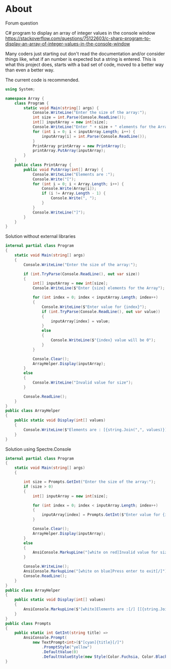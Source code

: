 ﻿# About

Forum question

C# program to display an array of integer values in the console window
https://stackoverflow.com/questions/75122603/c-sharp-program-to-display-an-array-of-integer-values-in-the-console-window

Many coders just starting out don't read the documentation and/or consider things like, what if an number is expected but a string is entered. This is what this project does, starts with a bad set of code, moved to a better way than even a better way.

The current code is recommended.

```csharp
using System;

namespace Array {
    class Program {
        static void Main(string[] args) {
            Console.WriteLine("Enter the size of the array:");
            int size = int.Parse(Console.ReadLine());
            int[] inputArray = new int[size];
            Console.WriteLine("Enter " + size + " elements for the Array");
            for (int i = 0; i < inputArray.Length; i++) {
                inputArray[i] = int.Parse(Console.ReadLine());
            }
            PrintArray printArray = new PrintArray();
            printArray.PutArray(inputArray);
        }
    }
    public class PrintArray {
        public void PutArray(int[] Array) {
            Console.WriteLine("Elements are :");
            Console.Write("[");
            for (int i = 0; i < Array.Length; i++) {
                Console.Write(Array[i]);
                if (i != Array.Length - 1) {
                    Console.Write(", ");
                }
            }
            Console.WriteLine("]");
        }
    }
}
```

Solution without external libraries

```csharp
internal partial class Program
{
    static void Main(string[] args)
    {
        Console.WriteLine("Enter the size of the array:");

        if (int.TryParse(Console.ReadLine(), out var size))
        {
            int[] inputArray = new int[size];
            Console.WriteLine($"Enter {size} elements for the Array");

            for (int index = 0; index < inputArray.Length; index++)
            {
                Console.WriteLine($"Enter value for {index}");
                if (int.TryParse(Console.ReadLine(), out var value))
                {
                    inputArray[index] = value;
                }
                else
                {
                    Console.WriteLine($"{index} value will be 0");
                }
            }

            Console.Clear();
            ArrayHelper.Display(inputArray);
        }
        else
        {
            Console.WriteLine("Invalid value for size");
        }

        Console.ReadLine();
    }
}
public class ArrayHelper
{
    public static void Display(int[] values)
    {
        Console.WriteLine($"Elements are : [{string.Join(",", values)}]");
    }
}
```

Solution using Spectre.Console

```csharp
internal partial class Program
{
    static void Main(string[] args)
    {

        int size = Prompts.GetInt("Enter the size of the array:");
        if (size > 0)
        {
            int[] inputArray = new int[size];

            for (int index = 0; index < inputArray.Length; index++)
            {
                inputArray[index] = Prompts.GetInt($"Enter value for {index}");
            }

            Console.Clear();
            ArrayHelper.Display(inputArray);
        }
        else
        {
            AnsiConsole.MarkupLine("[white on red]Invalid value for size, press enter to exit[/]");
        }

        Console.WriteLine();
        AnsiConsole.MarkupLine("[white on blue]Press enter to exit[/]");
        Console.ReadLine();
    }
}
public class ArrayHelper
{
    public static void Display(int[] values)
    {
        AnsiConsole.MarkupLine($"[white]Elements are :[/] [[{string.Join(",", values)}]]");
    }
}
public class Prompts
{
    public static int GetInt(string title) =>
        AnsiConsole.Prompt(
            new TextPrompt<int>($"[cyan]{title}[/]")
                .PromptStyle("yellow")
                .DefaultValue(0)
                .DefaultValueStyle(new Style(Color.Fuchsia, Color.Black, Decoration.None)));
}
```